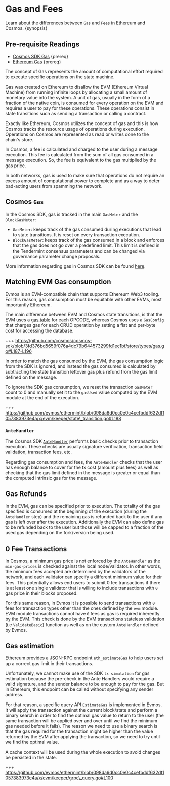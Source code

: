 <!--
order: 3
-->

# Gas and Fees

Learn about the differences between `Gas` and `Fees` in Ethereum and Cosmos.
{synopsis}

## Pre-requisite Readings

*   [Cosmos SDK Gas](https://docs.cosmos.network/main/basics/gas-fees.html)
    {prereq}
*   [Ethereum Gas](https://ethereum.org/en/developers/docs/gas/) {prereq}

The concept of Gas represents the amount of computational effort required to
execute specific operations on the state machine.

Gas was created on Ethereum to disallow the EVM (Ethereum Virtual Machine) from
running infinite loops by allocating a small amount of monetary value into the
system. A unit of gas, usually in the form of a fraction of the native coin, is
consumed for every operation on the EVM and requires a user to pay for these
operations. These operations consist in state transitions such as sending a
transaction or calling a contract.

Exactly like Ethereum, Cosmos utilizes the concept of gas and this is how Cosmos
tracks the resource usage of operations during execution. Operations on Cosmos
are represented as read or writes done to the chain's store.

In Cosmos, a fee is calculated and charged to the user during a message
execution. This fee is calculated from the sum of all gas consumed in a message
execution. So, the fee is equivalent to the gas multiplied by the gas price.

In both networks, gas is used to make sure that operations do not require an
excess amount of computational power to complete and as a way to deter
bad-acting users from spamming the network.

## Cosmos `Gas`

In the Cosmos SDK, gas is tracked in the main `GasMeter` and the
`BlockGasMeter`:

*   `GasMeter`: keeps track of the gas consumed during executions that lead to
    state transitions. It is reset on every transaction execution.
*   `BlockGasMeter`: keeps track of the gas consumed in a block and enforces that
    the gas does not go over a predefined limit. This limit is defined in the
    Tendermint consensus parameters and can be changed via governance parameter
    change proposals.

More information regarding gas in Cosmos SDK can be found
[here](https://docs.cosmos.network/main/basics/gas-fees.html).

## Matching EVM Gas consumption

Evmos is an EVM-compatible chain that supports Ethereum Web3 tooling. For this
reason, gas consumption must be equitable with other EVMs, most importantly
Ethereum.

The main difference between EVM and Cosmos state transitions, is that the EVM
uses a
[gas table](https://github.com/ethereum/go-ethereum/blob/master/params/protocol_params.go)
for each OPCODE, whereas Cosmos uses a `GasConfig` that charges gas for each
CRUD operation by setting a flat and per-byte cost for accessing the database.

+++
https://github.com/cosmos/cosmos-sdk/blob/3fd376bd5659f076a4dc79b644573299fd1ec1bf/store/types/gas.go#L187-L196

In order to match the gas consumed by the EVM, the gas consumption logic from
the SDK is ignored, and instead the gas consumed is calculated by subtracting
the state transition leftover gas plus refund from the gas limit defined on the
message.

To ignore the SDK gas consumption, we reset the transaction `GasMeter` count to
0 and manually set it to the `gasUsed` value computed by the EVM module at the
end of the execution.

+++
https://github.com/evmos/ethermint/blob/098da6d0cc0e0c4cefbddf632df1057383973e4a/x/evm/keeper/state\_transition.go#L188

### `AnteHandler`

The Cosmos SDK
[`AnteHandler`](https://docs.cosmos.network/main/basics/gas-fees.html#antehandler)
performs basic checks prior to transaction execution. These checks are usually
signature verification, transaction field validation, transaction fees, etc.

Regarding gas consumption and fees, the `AnteHandler` checks that the user has
enough balance to cover for the tx cost (amount plus fees) as well as checking
that the gas limit defined in the message is greater or equal than the computed
intrinsic gas for the message.

## Gas Refunds

In the EVM, gas can be specified prior to execution. The totality of the gas
specified is consumed at the beginning of the execution (during the
`AnteHandler` step) and the remaining gas is refunded back to the user if any
gas is left over after the execution. Additionally the EVM can also define gas
to be refunded back to the user but those will be capped to a fraction of the
used gas depending on the fork/version being used.

## 0 Fee Transactions

In Cosmos, a minimum gas price is not enforced by the `AnteHandler` as the
`min-gas-prices` is checked against the local node/validator. In other words,
the minimum fees accepted are determined by the validators of the network, and
each validator can specify a different minimum value for their fees. This
potentially allows end users to submit 0 fee transactions if there is at least
one single validator that is willing to include transactions with `0` gas price
in their blocks proposed.

For this same reason, in Evmos it is possible to send transactions with `0` fees
for transaction types other than the ones defined by the `evm` module. EVM
module transactions cannot have `0` fees as gas is required inherently by the
EVM. This check is done by the EVM transactions stateless validation (i.e
`ValidateBasic`) function as well as on the custom `AnteHandler` defined by
Evmos.

## Gas estimation

Ethereum provides a JSON-RPC endpoint `eth_estimateGas` to help users set up a
correct gas limit in their transactions.

Unfortunately, we cannot make use of the SDK `tx simulation` for gas estimation
because the pre-check in the Ante Handlers would require a valid signature, and
the sender balance to be enough to pay for the gas. But in Ethereum, this
endpoint can be called without specifying any sender address.

For that reason, a specific query API `EstimateGas` is implemented in Evmos. It
will apply the transaction against the current block/state and perform a binary
search in order to find the optimal gas value to return to the user (the same
transaction will be applied over and over until we find the minimum gas needed
before it fails). The reason we need to use a binary search is that the gas
required for the transaction might be higher than the value returned by the EVM
after applying the transaction, so we need to try until we find the optimal
value.

A cache context will be used during the whole execution to avoid changes be
persisted in the state.

+++
https://github.com/evmos/ethermint/blob/098da6d0cc0e0c4cefbddf632df1057383973e4a/x/evm/keeper/grpc\_query.go#L100
